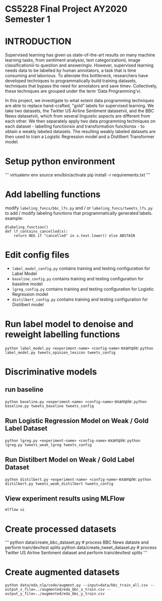 # CS5228 Final Project AY2020 Semester 1  

# INTRODUCTION

Supervised learning has given us state-of-the-art results on many machine learning tasks, from sentiment analysisi, text categorizationii, image classificationiii to question and answeringiv. However, supervised learning needs data to be labelled by human annotators, a task that is time consuming and laborious. To alleviate this bottleneck, researchers have developed techniques to programmatically build training datasets, techniques that bypass the need for annotators and save timev. Collectively, these techniques are grouped under the term 'Data Programming'vi. 

In this project, we investigate to what extent data programming techniques are able to replace hand-crafted, "gold" labels for supervised learning. We take two datasets, the Twitter US Airline Sentiment datasetvii, and the BBC News datasetviii, which from several linguistic aspects are different from each other. We then separately apply two data programming techniques on each dataset - labelling functionsix and transformation functionsx - to obtain a weakly labeled datasets. The resulting weakly labeled datasets are then used to train a Logistic Regression model and a Distilbert Transformer model. 

# Setup python environment 
'''
virtualenv env
source env/bin/activate
pip install -r requirements.txt
''' 

# Add labelling functions 
modify `labeling_funcs/bbc_lfs.py` and / or `labeling_funcs/tweets_lfs.py` to add / modify labeling functions that programmatically generated labels. 
example: 

```
@labeling_function()
def lf_contains_cancelled(x):
    return NEG if "cancelled" in x.text.lower() else ABSTAIN
```

# Edit config files 
- `label_model_config.py` contains training and testing configuration for Label Model
- `baseline_config.py` contains training and testing configuration for baseline model 
- `lgreg_config.py` contains training and testing configuration for Logistic Regression model 
- `distilbert_config.py` contains training and testing configuration for Distilbert model

# Run label model to denoise and reweight labelling functions 
`python label_model.py <experiment-name> <config-name>`
example: `python label_model.py tweets_opinion_lexicon tweets_config`

# Discriminative models 
## run baseline 
`python baseline.py <experiment-name> <config-name>`
example: `python baseline.py tweets_baseline tweets_config`

## Run Logistic Regression Model on Weak / Gold Label Dataset
`python lgreg.py <experiment-name> <config-name>`
example: `python lgreg.py tweets_weak_lgreg tweets_config`

## Run Distilbert Model on Weak / Gold Label Dataset
`python distilbert.py <experiment-name> <config-name>`
example: `python distilbert.py tweets_weak_distilbert tweets_config`

## View experiment results using MLFlow 
`mlflow ui` 

# Create processed datasets 
'''
python data/create_bbc_dataset.py  # process BBC News dataste and perform train/dev/test splits
python data/create_tweet_dataset.py  # process Twitter US Airline Sentiment dataset and perform train/dev/test splits 
'''

# Create augmented datasets 
`python data/eda_nlp/code/augment.py --input=data/bbc_train_all.csv --output_x_file=../augmented/eda_bbc_x_train.csv --output_y_file=../augmented/eda_bbc_y_train.csv`

